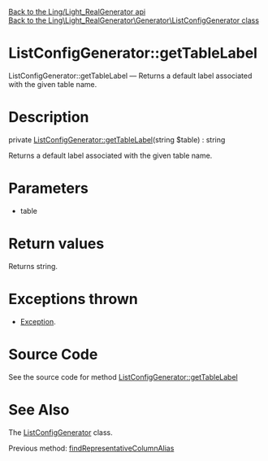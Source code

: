 [Back to the Ling/Light_RealGenerator api](https://github.com/lingtalfi/Light_RealGenerator/blob/master/doc/api/Ling/Light_RealGenerator.md)<br>
[Back to the Ling\Light_RealGenerator\Generator\ListConfigGenerator class](https://github.com/lingtalfi/Light_RealGenerator/blob/master/doc/api/Ling/Light_RealGenerator/Generator/ListConfigGenerator.md)


ListConfigGenerator::getTableLabel
================



ListConfigGenerator::getTableLabel — Returns a default label associated with the given table name.




Description
================


private [ListConfigGenerator::getTableLabel](https://github.com/lingtalfi/Light_RealGenerator/blob/master/doc/api/Ling/Light_RealGenerator/Generator/ListConfigGenerator/getTableLabel.md)(string $table) : string




Returns a default label associated with the given table name.




Parameters
================


- table

    


Return values
================

Returns string.


Exceptions thrown
================

- [Exception](http://php.net/manual/en/class.exception.php).&nbsp;







Source Code
===========
See the source code for method [ListConfigGenerator::getTableLabel](https://github.com/lingtalfi/Light_RealGenerator/blob/master/Generator/ListConfigGenerator.php#L712-L718)


See Also
================

The [ListConfigGenerator](https://github.com/lingtalfi/Light_RealGenerator/blob/master/doc/api/Ling/Light_RealGenerator/Generator/ListConfigGenerator.md) class.

Previous method: [findRepresentativeColumnAlias](https://github.com/lingtalfi/Light_RealGenerator/blob/master/doc/api/Ling/Light_RealGenerator/Generator/ListConfigGenerator/findRepresentativeColumnAlias.md)<br>

